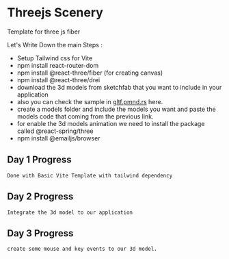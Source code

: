 # Threejs Scenery

Template for three js fiber

Let's Write Down the main Steps :

- Setup Tailwind css for Vite
- npm install react-router-dom
- npm install @react-three/fiber (for creating canvas)
- npm install @react-three/drei
- download the 3d models from sketchfab that you want to include in your application
- also you can check the sample in <a href="https://gltf.pmnd.rs">gltf.pmnd.rs</a> here.
- create a models folder and include the models you want and paste the models code that coming from the previous link.
- for enable the 3d models animation we need to install the package called @react-spring/three
- npm install @emailjs/browser


## Day 1 Progress
    Done with Basic Vite Template with tailwind dependency

## Day 2 Progress
    Integrate the 3d model to our application

## Day 3 Progress
    create some mouse and key events to our 3d model.
    
